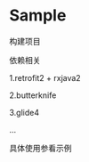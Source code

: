 # Sample
构建项目

依赖相关

  1.retrofit2 + rxjava2 
  
  2.butterknife 
  
  3.glide4  
  
  ...
  
具体使用参看示例
